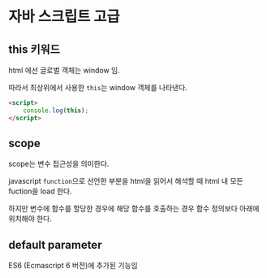 # 자바 스크립트 고급

## this 키워드

html 에선 글로벌 객체는 window 임.

따라서 최상위에서 사용한 `this`는 window 객체를 나타낸다.

```html
<script>
    console.log(this);
</script>
```

## scope

scope는 변수 접근성을 의미한다.

javascript `function`으로 선언한 부분을 html을 읽어서 해석할 때 html 내 모든 fuction을 load 한다.

하지만 변수에 함수를 할당한 경우에 해당 함수를 호출하는 경우 함수 정의보다 아래에 위치해야 한다.

## default parameter

ES6 (Ecmascript 6 버전)에 추가된 기능임
